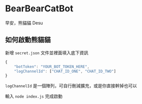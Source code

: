 # BearBearCatBot
早安，熊貓貓 Desu

## 如何啟動熊貓貓
新增 `secret.json` 文件並裡面填入底下資訊
```js
{
    "botToken": "YOUR_BOT_TOKEN_HERE",
    "logChannelId": ["CHAT_ID_ONE", "CHAT_ID_TWO"]
} 
```

`logChannelId` 是一個陣列，可自行刪減擴充，或是你直接幹掉也可以

輸入 `node index.js` 完成啟動
